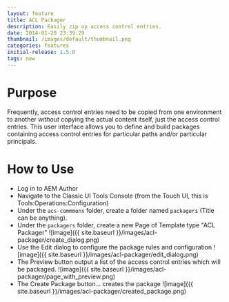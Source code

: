 ```yaml
---
layout: feature
title: ACL Packager
description: Easily zip up access control entries.
date: 2014-01-20 23:39:29
thumbnail: /images/default/thumbnail.png
categories: features
initial-release: 1.5.0
tags: new
---
```


# Purpose

Frequently, access control entries need to be copied from one environment to another *without* copying the actual content itself, just the access control entries. This user interface allows you to define and build packages containing access control entries for particular paths and/or particular principals.

# How to Use

* Log in to AEM Author
* Navigate to the Classic UI Tools Console (from the Touch UI, this is Tools:Operations:Configuration)
* Under the `acs-commmons` folder, create a folder named `packagers` (Title can be anything).
* Under the `packagers` folder, create a new Page of Template type "ACL Packager"
![image]({{ site.baseurl }}/images/acl-packager/create_dialog.png)
* Use the Edit dialog to configure the package rules and configuration
![image]({{ site.baseurl }}/images/acl-packager/edit_dialog.png)
* The Preview button output a list of the access control entries which will be packaged.
![image]({{ site.baseurl }}/images/acl-packager/page_with_preview.png)
* The Create Package button... creates the package
![image]({{ site.baseurl }}/images/acl-packager/created_package.png)